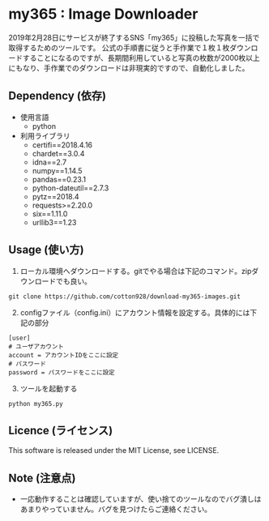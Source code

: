 # my365 : Image Downloader
2019年2月28日にサービスが終了するSNS「my365」に投稿した写真を一括で取得するためのツールです。
公式の手順書に従うと手作業で１枚１枚ダウンロードすることになるのですが、長期間利用していると写真の枚数が2000枚以上にもなり、手作業でのダウンロードは非現実的ですので、自動化しました。

## Dependency (依存)
- 使用言語
  - python
- 利用ライブラリ
  - certifi==2018.4.16
  - chardet==3.0.4
  - idna==2.7
  - numpy==1.14.5
  - pandas==0.23.1
  - python-dateutil==2.7.3
  - pytz==2018.4
  - requests>=2.20.0
  - six==1.11.0
  - urllib3==1.23
 
## Usage (使い方)
1. ローカル環境へダウンロードする。gitでやる場合は下記のコマンド。zipダウンロードでも良い。
```
git clone https://github.com/cotton928/download-my365-images.git
```

2. configファイル（config.ini）にアカウント情報を設定する。具体的には下記の部分
```
[user]
# ユーザアカウント
account = アカウントIDをここに設定
# パスワード
password = パスワードをここに設定
```

3. ツールを起動する
```
python my365.py
```


## Licence (ライセンス)
This software is released under the MIT License, see LICENSE.

## Note (注意点)
- 一応動作することは確認していますが、使い捨てのツールなのでバグ潰しはあまりやっていません。バグを見つけたらご連絡ください。
